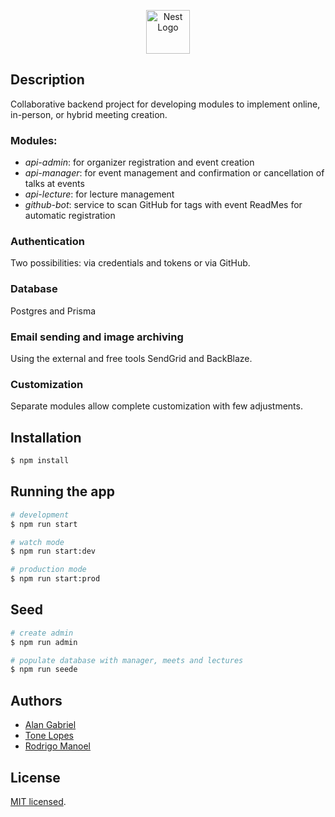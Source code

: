 <p align="center">
  <a href="http://nestjs.com/" target="blank"><img src="https://nestjs.com/img/logo-small.svg" width="70" alt="Nest Logo" /></a>
</p>


## Description

Collaborative backend project for developing modules to implement online, in-person, or hybrid meeting creation.

### Modules:

- _api-admin_: for organizer registration and event creation
- _api-manager_: for event management and confirmation or cancellation of talks at events
- _api-lecture_: for lecture management
- _github-bot_: service to scan GitHub for tags with event ReadMes for automatic registration

### Authentication
Two possibilities: via credentials and tokens or via GitHub.

### Database
Postgres and Prisma

### Email sending and image archiving
Using the external and free tools SendGrid and BackBlaze.

### Customization
Separate modules allow complete customization with few adjustments.

## Installation

```bash
$ npm install
```

## Running the app

```bash
# development
$ npm run start

# watch mode
$ npm run start:dev

# production mode
$ npm run start:prod
```

## Seed

```bash
# create admin
$ npm run admin

# populate database with manager, meets and lectures
$ npm run seede


```

## Authors

- [Alan Gabriel](https://github.com/Alanado)
- [Tone Lopes](https://github.com/tonelopes-dev)
- [Rodrigo Manoel](https://github.com/rodrigogarcia1986) 



## License

[MIT licensed](LICENSE).
